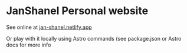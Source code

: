 # JanShanel Personal website

See online at [jan-shanel.netlify.app](https://jan-shanel.netlify.app/)

Or play with it locally using Astro commands (see package.json or Astro docs for more info

